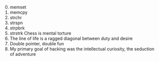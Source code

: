 0. memset
1. memcpy
2. strchr
3. strspn
4. strpbrk
5. strstrk
 Chess is mental torture
7. The line of life is a ragged diagonal between duty and desire
8. Double pointer, double fun
9. My primary goal of hacking was the intellectual curiosity, the seduction of adventure

